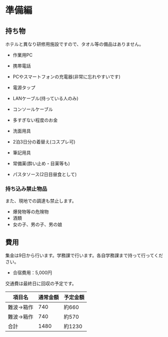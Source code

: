 # 準備編


## 持ち物

ホテルと異なり研修用施設ですので、タオル等の備品はありません。

- 作業用PC
- 携帯電話
- PCやスマートフォンの充電器(非常に忘れやすいです)
- 電源タップ
- LANケーブル(持っている人のみ)
- コンソールケーブル

- 多すぎない程度のお金
- 洗面用具
- 2泊3日分の着替え(コスプレ可)
- 筆記用具
- 常備薬(酔い止め・目薬等も)
- パスタソース(2日目昼食として)


### 持ち込み禁止物品

また、現地での調達も禁止します。

- 爆発物等の危険物
- 酒類
- 女の子、男の子、男の娘


## 費用

集金は9日から行います。学務課で行います。各自学務課まで持って行ってください。

- 合宿費用：5,000円

交通費は最終日に回収の予定です。

項目名|通常金額|予定金額
---|---|---
難波→箱作|740|約660
難波→箱作|740|約570
合計|1480|約1230
